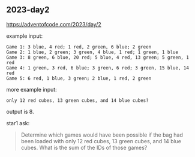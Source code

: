 ## 2023-day2
https://adventofcode.com/2023/day/2

example input:
```
Game 1: 3 blue, 4 red; 1 red, 2 green, 6 blue; 2 green
Game 2: 1 blue, 2 green; 3 green, 4 blue, 1 red; 1 green, 1 blue
Game 3: 8 green, 6 blue, 20 red; 5 blue, 4 red, 13 green; 5 green, 1 red
Game 4: 1 green, 3 red, 6 blue; 3 green, 6 red; 3 green, 15 blue, 14 red
Game 5: 6 red, 1 blue, 3 green; 2 blue, 1 red, 2 green
```
more example input:
```
only 12 red cubes, 13 green cubes, and 14 blue cubes?
```

output is 8.

star1 ask:

> Determine which games would have been possible if the bag had been loaded with only 12 red cubes, 13 green cubes, and 14 blue cubes. 
What is the sum of the IDs of those games?


